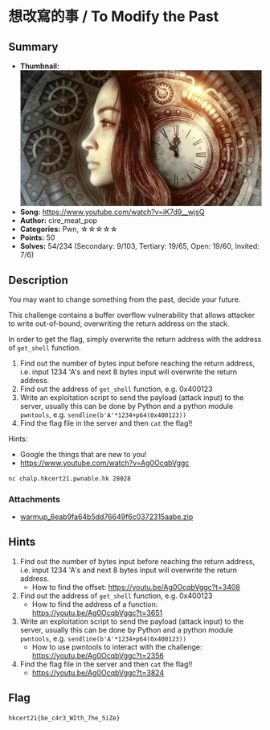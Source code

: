 想改寫的事 / To Modify the Past
===

## Summary

* **Thumbnail:** ![](thumbnail.jpg)
* **Song:** https://www.youtube.com/watch?v=iK7d9__wjsQ
* **Author:** cire_meat_pop
* **Categories:** Pwn, ☆☆☆☆☆
* **Points:** 50
* **Solves:** 54/234 (Secondary: 9/103, Tertiary: 19/65, Open: 19/60, Invited: 7/6)

## Description

You may want to change something from the past, decide your future.

This challenge contains a buffer overflow vulnerability that allows attacker to write out-of-bound, overwriting the return address on the stack.

In order to get the flag, simply overwrite the return address with the address of `get_shell` function.

1. Find out the number of bytes input before reaching the return address, i.e. input 1234 'A's and next 8 bytes input will overwrite the return address.
2. Find out the address of `get_shell` function, e.g. 0x400123
3. Write an exploitation script to send the payload (attack input) to the server, usually this can be done by Python and a python module `pwntools`, e.g. `sendline(b'A'*1234+p64(0x400123))`
4. Find the flag file in the server and then `cat` the flag!!

Hints:

- Google the things that are new to you!
- https://www.youtube.com/watch?v=Ag0OcqbVggc

```bash
nc chalp.hkcert21.pwnable.hk 28028
```

### Attachments

- [warmup_6eab9fa64b5dd76649f6c0372315aabe.zip](https://github.com/blackb6a/hkcert-ctf-2021-challenges/releases/download/v1.0.0/warmup_6eab9fa64b5dd76649f6c0372315aabe.zip)

## Hints


1. Find out the number of bytes input before reaching the return address, i.e. input 1234 'A's and next 8 bytes input will overwrite the return address.
    - How to find the offset: https://youtu.be/Ag0OcqbVggc?t=3408
2. Find out the address of `get_shell` function, e.g. 0x400123
    - How to find the address of a function: https://youtu.be/Ag0OcqbVggc?t=3651
3. Write an exploitation script to send the payload (attack input) to the server, usually this can be done by Python and a python module `pwntools`, e.g. `sendline(b'A'*1234+p64(0x400123))`
    - How to use pwntools to interact with the challenge: https://youtu.be/Ag0OcqbVggc?t=2356
4. Find the flag file in the server and then `cat` the flag!!
    - https://youtu.be/Ag0OcqbVggc?t=3824


## Flag

`hkcert21{be_c4r3_WIth_7he_5iZe}`
